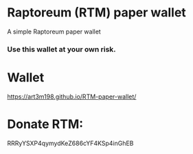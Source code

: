 # Raptoreum (RTM) paper wallet
A simple Raptoreum paper wallet

### Use this wallet at your own risk.

# Wallet
https://art3m198.github.io/RTM-paper-wallet/

# Donate RTM: 
RRRyYSXP4qymydKeZ686cYF4KSp4inGhEB

